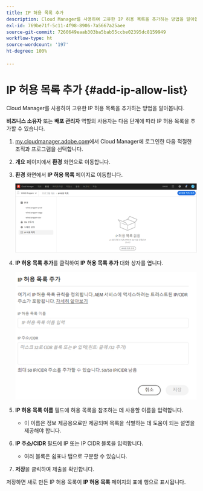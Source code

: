 ```yaml
---
title: IP 허용 목록 추가
description: Cloud Manager를 사용하여 고유한 IP 허용 목록을 추가하는 방법을 알아봅니다.
exl-id: 769be71f-5c11-4f98-8906-7a5667a25aee
source-git-commit: 7260649eaab303ba5bab55ccbe02395dc8159949
workflow-type: ht
source-wordcount: '197'
ht-degree: 100%

---
```



# IP 허용 목록 추가 {#add-ip-allow-list}

Cloud Manager를 사용하여 고유한 IP 허용 목록을 추가하는 방법을 알아봅니다.

**비즈니스 소유자** 또는 **배포 관리자** 역할의 사용자는 다음 단계에 따라 IP 허용 목록을 추가할 수 있습니다.

1. [my.cloudmanager.adobe.com](https://my.cloudmanager.adobe.com/)에서 Cloud Manager에 로그인한 다음 적절한 조직과 프로그램을 선택합니다.

1. **개요** 페이지에서 **환경** 화면으로 이동합니다.

1. **환경** 화면에서 **IP 허용 목록** 페이지로 이동합니다.

   ![사이드 패널의 IP 허용 목록 옵션](/help/implementing/cloud-manager/assets/ip-allow-list/ip-allow-list-create.png)

1. **IP 허용 목록 추가**&#x200B;를 클릭하여 **IP 허용 목록 추가** 대화 상자를 엽니다.

   ![IP 허용 목록 추가 대화 상자](/help/implementing/cloud-manager/assets/ip-allow-list/ip-allow-list-create02.png)

1. **IP 허용 목록 이름** 필드에 허용 목록을 참조하는 데 사용할 이름을 입력합니다.

   * 이 이름은 정보 제공용으로만 제공되며 목록을 식별하는 데 도움이 되는 설명을 제공해야 합니다.

1. **IP 주소/CIDR** 필드에 IP 또는 IP CIDR 블록을 입력합니다.

   * 여러 블록은 쉼표나 탭으로 구분할 수 있습니다.

1. **저장**&#x200B;을 클릭하여 제출을 확인합니다.

저장하면 새로 만든 IP 허용 목록이 **IP 허용 목록** 페이지의 표에 행으로 표시됩니다.
